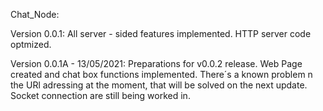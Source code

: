 Chat_Node:

Version 0.0.1:
All server - sided features implemented. HTTP server code optmized.

Version 0.0.1A - 13/05/2021: 
Preparations for v0.0.2 release. Web Page created and chat box functions implemented. There´s a known problem n the URl adressing at the moment, that will be solved on the next update. Socket connection are still being worked in.
